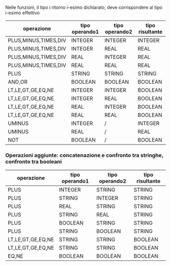 Nelle funzioni, il tipo i ritorno i-esimo dichiarato, deve corrispondere al tipo i-esimo effettivo

| operazione           | tipo operando1 | tipo operando2 | tipo risultante |
|----------------------|----------------|----------------|-----------------|
| PLUS,MINUS,TIMES,DIV | INTEGER        | INTEGER        | INTEGER         |
| PLUS,MINUS,TIMES,DIV | INTEGER        | REAL           | REAL            |
| PLUS,MINUS,TIMES,DIV | REAL           | INTEGER        | REAL            |
| PLUS,MINUS,TIMES,DIV | REAL           | REAL           | REAL            |
| PLUS                 | STRING         | STRING         | STRING          |
| AND,OR               | BOOLEAN        | BOOLEAN        | BOOLEAN         |
| LT,LE,GT,GE,EQ,NE    | INTEGER        | INTEGER        | BOOLEAN         |
| LT,LE,GT,GE,EQ,NE    | INTEGER        | REAL           | BOOLEAN         |
| LT,LE,GT,GE,EQ,NE    | REAL           | INTEGER        | BOOLEAN         |
| LT,LE,GT,GE,EQ,NE    | REAL           | REAL           | BOOLEAN         |
| UMINUS               | INTEGER        | /              | INTEGER         |
| UMINUS               | REAL           | /              | REAL            |
| NOT                  | BOOLEAN        | /              | BOOLEAN         |

### Operazioni aggiunte: concatenazione e confronto tra stringhe, confronto tra booleani

| operazione        | tipo operando1  | tipo operando2 | tipo risultante |
|-------------------|-----------------|----------------|-----------------|
| PLUS              | INTEGER         | STRING         | STRING          |
| PLUS              | STRING          | INTEGER        | STRING          |
| PLUS              | REAL            | STRING         | STRING          |
| PLUS              | STRING          | REAL           | STRING          |
| PLUS              | BOOLEAN         | STRING         | STRING          |
| PLUS              | STRING          | BOOLEAN        | STRING          |
| LT,LE,GT,GE,EQ,NE | STRING          | STRING         | BOOLEAN         |
| LT,LE,GT,GE,EQ,NE | STRING          | STRING         | BOOLEAN         |
| EQ,NE             | BOOLEAN         | BOOLEAN        | BOOLEAN         |

